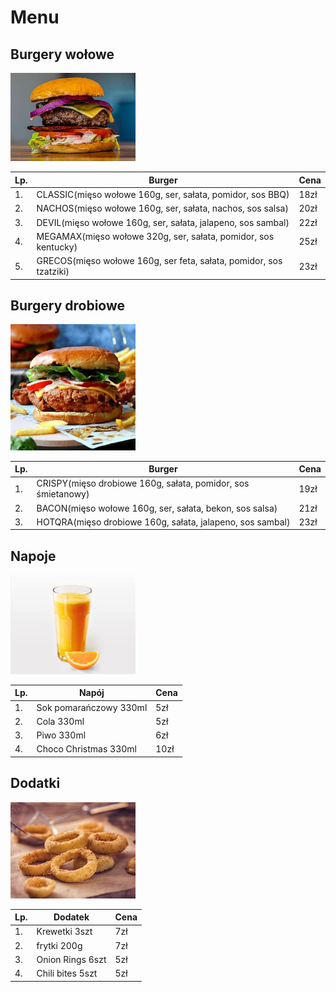 # Menu

## Burgery wołowe

<img src="img/burger1.jpg" width=200>

|Lp. |                                 Burger                                   | Cena |
|----|--------------------------------------------------------------------------|------|
|1.  | CLASSIC(mięso wołowe 160g, ser, sałata, pomidor, sos BBQ)                | 18zł |
|2.  | NACHOS(mięso wołowe 160g, ser, sałata, nachos, sos salsa)                | 20zł |
|3.  | DEVIL(mięso wołowe 160g, ser, sałata, jalapeno, sos sambal)              | 22zł |
|4.  | MEGAMAX(mięso wołowe 320g, ser, sałata, pomidor, sos kentucky)           | 25zł |
|5.  | GRECOS(mięso wołowe 160g, ser feta, sałata, pomidor, sos tzatziki)       | 23zł |

## Burgery drobiowe

<img src="img/burger2.jpg" width=200>

|Lp. |                              Burger                             | Cena |
|----|-----------------------------------------------------------------|------|
|1.  | CRISPY(mięso drobiowe 160g, sałata, pomidor, sos śmietanowy)    | 19zł |
|2.  | BACON(mięso wołowe 160g, ser, sałata, bekon, sos salsa)         | 21zł |
|3.  | HOTQRA(mięso drobiowe 160g, sałata, jalapeno, sos sambal)       | 23zł |

## Napoje

<img src="img/sok.jpg" width=200>

|Lp. |            Napój          | Cena |
|----|---------------------------|------|
|1.  | Sok pomarańczowy 330ml    |  5zł |
|2.  | Cola 330ml                |  5zł |
|3.  | Piwo 330ml                |  6zł |
|4.  | Choco Christmas 330ml     | 10zł |

## Dodatki

<img src="img/onion.jpg" width=200>

|Lp. |       Dodatek         | Cena |
|----|-----------------------|------|
|1.  | Krewetki 3szt         |  7zł |
|2.  | frytki 200g           |  7zł |
|3.  | Onion Rings 6szt      |  5zł |
|4.  | Chili bites 5szt       |  5zł |


